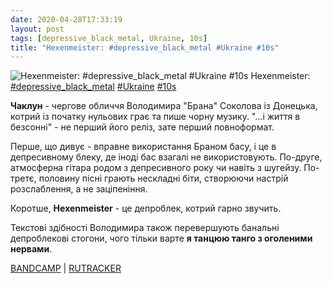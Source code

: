 ```yaml
---
date: 2020-04-28T17:33:19
layout: post
tags: [depressive_black_metal, Ukraine, 10s]
title: "Hexenmeister: #depressive_black_metal #Ukraine #10s"
---
```

![Hexenmeister: #depressive_black_metal #Ukraine #10s](https://res.cloudinary.com/vast-space-unexplored/image/upload/photos/photo_950_28-04-2020_17-33-19.jpg)
Hexenmeister: [#depressive_black_metal](/tags/#depressive_black_metal) [#Ukraine](/tags/#Ukraine) [#10s](/tags/#10s)

**Чаклун** - чергове обличчя Володимира &quot;Брана&quot; Соколова із Донецька, котрий із початку нульових грає та пише чорну музику. &quot;...і життя в безсонні&quot; - не перший його реліз, зате перший повноформат.

Перше, що дивує - вправне використання Браном басу, і це в депресивному блеку, де іноді бас взагалі не використовують. По-друге, атмосферна гітара родом з депресивного року чи навіть з шугейзу. По-третє, половину пісні грають нескладні біти, створюючи настрій розслаблення, а не заціпеніння.

Коротше, **Hexenmeister** - це депроблек, котрий гарно звучить.

Текстові здібності Володимира також перевершують банальні депроблекові стогони, чого тільки варте __я танцюю танго з оголеними нервами__.

[BANDCAMP](https://hexenmeister.bandcamp.com/album/and-life-in-insomnia) \| [RUTRACKER](https://rutracker.org/forum/viewtopic.php?t=3074839)